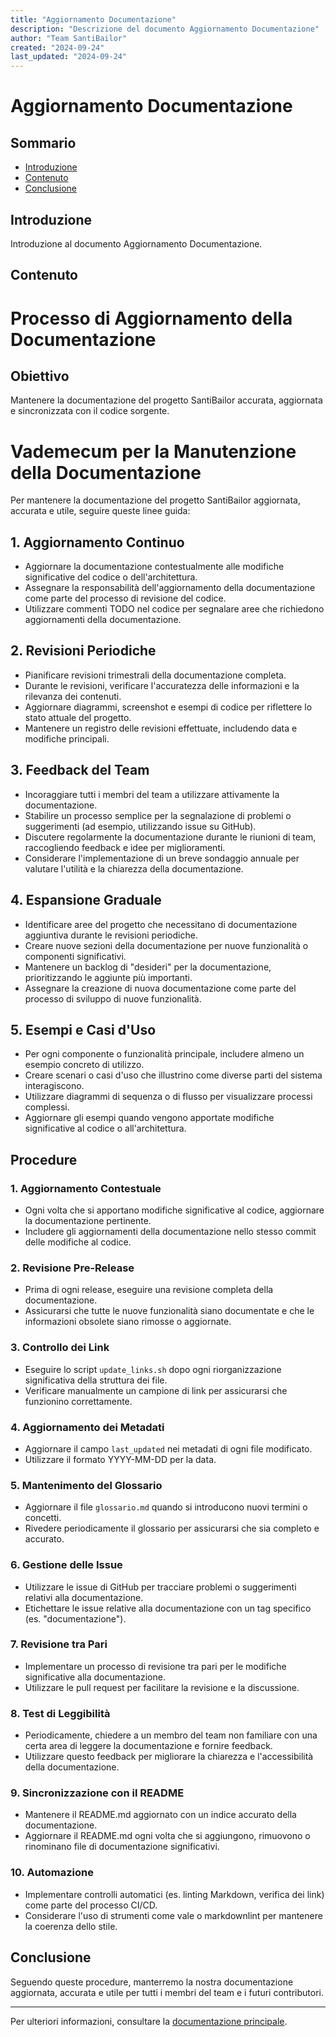 ```yaml
---
title: "Aggiornamento Documentazione"
description: "Descrizione del documento Aggiornamento Documentazione"
author: "Team SantiBailor"
created: "2024-09-24"
last_updated: "2024-09-24"
---
```


# Aggiornamento Documentazione

## Sommario
- [Introduzione](#introduzione)
- [Contenuto](#contenuto)
- [Conclusione](#conclusione)

## Introduzione
Introduzione al documento Aggiornamento Documentazione.

## Contenuto
# Processo di Aggiornamento della Documentazione

## Obiettivo
Mantenere la documentazione del progetto SantiBailor accurata, aggiornata e sincronizzata con il codice sorgente.

# Vademecum per la Manutenzione della Documentazione

Per mantenere la documentazione del progetto SantiBailor aggiornata, accurata e utile, seguire queste linee guida:

## 1. Aggiornamento Continuo

- Aggiornare la documentazione contestualmente alle modifiche significative del codice o dell'architettura.
- Assegnare la responsabilità dell'aggiornamento della documentazione come parte del processo di revisione del codice.
- Utilizzare commenti TODO nel codice per segnalare aree che richiedono aggiornamenti della documentazione.

## 2. Revisioni Periodiche

- Pianificare revisioni trimestrali della documentazione completa.
- Durante le revisioni, verificare l'accuratezza delle informazioni e la rilevanza dei contenuti.
- Aggiornare diagrammi, screenshot e esempi di codice per riflettere lo stato attuale del progetto.
- Mantenere un registro delle revisioni effettuate, includendo data e modifiche principali.

## 3. Feedback del Team

- Incoraggiare tutti i membri del team a utilizzare attivamente la documentazione.
- Stabilire un processo semplice per la segnalazione di problemi o suggerimenti (ad esempio, utilizzando issue su GitHub).
- Discutere regolarmente la documentazione durante le riunioni di team, raccogliendo feedback e idee per miglioramenti.
- Considerare l'implementazione di un breve sondaggio annuale per valutare l'utilità e la chiarezza della documentazione.

## 4. Espansione Graduale

- Identificare aree del progetto che necessitano di documentazione aggiuntiva durante le revisioni periodiche.
- Creare nuove sezioni della documentazione per nuove funzionalità o componenti significativi.
- Mantenere un backlog di "desideri" per la documentazione, prioritizzando le aggiunte più importanti.
- Assegnare la creazione di nuova documentazione come parte del processo di sviluppo di nuove funzionalità.

## 5. Esempi e Casi d'Uso

- Per ogni componente o funzionalità principale, includere almeno un esempio concreto di utilizzo.
- Creare scenari o casi d'uso che illustrino come diverse parti del sistema interagiscono.
- Utilizzare diagrammi di sequenza o di flusso per visualizzare processi complessi.
- Aggiornare gli esempi quando vengono apportate modifiche significative al codice o all'architettura.



## Procedure

### 1. Aggiornamento Contestuale
- Ogni volta che si apportano modifiche significative al codice, aggiornare la documentazione pertinente.
- Includere gli aggiornamenti della documentazione nello stesso commit delle modifiche al codice.

### 2. Revisione Pre-Release
- Prima di ogni release, eseguire una revisione completa della documentazione.
- Assicurarsi che tutte le nuove funzionalità siano documentate e che le informazioni obsolete siano rimosse o aggiornate.

### 3. Controllo dei Link
- Eseguire lo script `update_links.sh` dopo ogni riorganizzazione significativa della struttura dei file.
- Verificare manualmente un campione di link per assicurarsi che funzionino correttamente.

### 4. Aggiornamento dei Metadati
- Aggiornare il campo `last_updated` nei metadati di ogni file modificato.
- Utilizzare il formato YYYY-MM-DD per la data.

### 5. Mantenimento del Glossario
- Aggiornare il file `glossario.md` quando si introducono nuovi termini o concetti.
- Rivedere periodicamente il glossario per assicurarsi che sia completo e accurato.

### 6. Gestione delle Issue
- Utilizzare le issue di GitHub per tracciare problemi o suggerimenti relativi alla documentazione.
- Etichettare le issue relative alla documentazione con un tag specifico (es. "documentazione").

### 7. Revisione tra Pari
- Implementare un processo di revisione tra pari per le modifiche significative alla documentazione.
- Utilizzare le pull request per facilitare la revisione e la discussione.

### 8. Test di Leggibilità
- Periodicamente, chiedere a un membro del team non familiare con una certa area di leggere la documentazione e fornire feedback.
- Utilizzare questo feedback per migliorare la chiarezza e l'accessibilità della documentazione.

### 9. Sincronizzazione con il README
- Mantenere il README.md aggiornato con un indice accurato della documentazione.
- Aggiornare il README.md ogni volta che si aggiungono, rimuovono o rinominano file di documentazione significativi.

### 10. Automazione
- Implementare controlli automatici (es. linting Markdown, verifica dei link) come parte del processo CI/CD.
- Considerare l'uso di strumenti come vale o markdownlint per mantenere la coerenza dello stile.



## Conclusione
Seguendo queste procedure, manterremo la nostra documentazione aggiornata, accurata e utile per tutti i membri del team e i futuri contributori.

---
Per ulteriori informazioni, consultare la [documentazione principale](../README.md).
